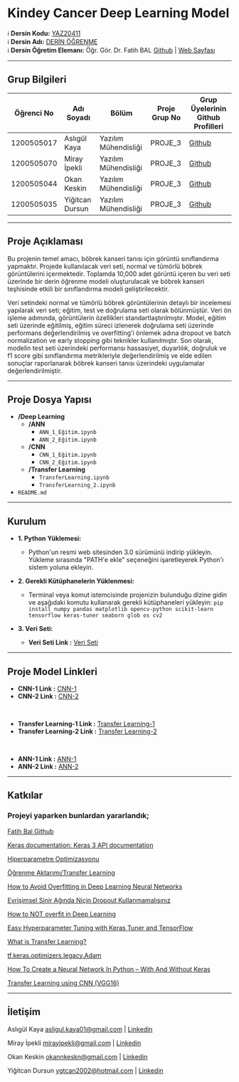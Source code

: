 # Kindey Cancer Deep Learning Model

:information_source: **Dersin Kodu:** [YAZ20411](https://ebp.klu.edu.tr/Ders/dersDetay/YAZ20411/716026/tr)  
:information_source: **Dersin Adı:** [DERİN ÖĞRENME](https://ebp.klu.edu.tr/Ders/dersDetay/YAZ20411/716026/tr)  
:information_source: **Dersin Öğretim Elemanı:** Öğr. Gör. Dr. Fatih BAL  [Github](https://github.com/balfatih)   |    [Web Sayfası](https://balfatih.github.io/)
   
---

## Grup Bilgileri

| Öğrenci No | Adı Soyadı           | Bölüm          		   | Proje Grup No | Grup Üyelerinin Github Profilleri                 |
|------------|----------------------|--------------------------|---------------|---------------------------------------------------|
| 1200505017  | Aslıgül Kaya			| Yazılım Mühendisliği     | PROJE_3       | [Github](https://github.com/asligulkaya)     |
| 1200505070  | Miray İpekli   | Yazılım Mühendisliği     | PROJE_3       | [Github](https://github.com/mirayipekli)     |
| 1200505044  | Okan Keskin   | Yazılım Mühendisliği     | PROJE_3       | [Github](https://github.com/OkanKeskin)     |
| 1200505035  | Yiğitcan Dursun   | Yazılım Mühendisliği     | PROJE_3       | [Github](https://github.com/ygtcans)     |

---

## Proje Açıklaması

Bu projenin temel amacı, böbrek kanseri tanısı için görüntü sınıflandırma yapmaktır. Projede kullanılacak veri seti, normal ve tümörlü böbrek görüntülerini içermektedir. Toplamda 10,000 adet görüntü içeren bu veri seti üzerinde bir derin öğrenme modeli oluşturulacak ve böbrek kanseri teşhisinde etkili bir sınıflandırma modeli geliştirilecektir.

Veri setindeki normal ve tümörlü böbrek görüntülerinin detaylı bir incelemesi yapılarak veri seti; eğitim, test ve doğrulama seti olarak bölünmüştür. Veri ön işleme adımında, görüntülerin özellikleri standartlaştırılmıştır. Model, eğitim seti üzerinde eğitilmiş, eğitim süreci izlenerek doğrulama seti üzerinde performans değerlendirilmiş ve overfitting'i önlemek adına dropout ve batch normalization ve early stopping gibi teknikler kullanılmıştır. Son olarak, modelin test seti üzerindeki performansı hassasiyet, duyarlılık, doğruluk ve f1 score gibi sınıflandırma metrikleriyle değerlendirilmiş ve elde edilen sonuçlar raporlanarak böbrek kanseri tanısı üzerindeki uygulamalar değerlendirilmiştir.


---

## Proje Dosya Yapısı

- **/Deep Learning**
  - **/ANN**
    - `ANN_1_Eğitim.ipynb`
    - `ANN_2_Eğitim.ipynb`
  - **/CNN**
    - `CNN_1_Eğitim.ipynb`
    - `CNN_2_Eğitim.ipynb`
  - **/Transfer Learning**
    - `TransferLearning.ipynb`
    - `TransferLearning_2.ipynb`
- `README.md`


---

## Kurulum

- **1.	Python Yüklemesi:**
  - Python'un resmi web sitesinden 3.0 sürümünü indirip yükleyin. Yükleme sırasında "PATH'e ekle" seçeneğini işaretleyerek Python'ı sistem yoluna ekleyin.

- **2.	Gerekli Kütüphanelerin Yüklenmesi:**
  - Terminal veya komut istemcisinde projenizin bulunduğu dizine gidin ve aşağıdaki komutu kullanarak gerekli kütüphaneleri yükleyin:
  ```pip install numpy pandas matplotlib opencv-python scikit-learn tensorflow keras-tuner seaborn glob os cv2```

- **3.	Veri Seti:**
   -  **Veri Seti Link :** [Veri Seti](https://drive.google.com/file/d/1-ukgRGfCDrCYXVU4HiU9gQdXdBVko9S4/view )
---

## Proje Model Linkleri

- **CNN-1 Link :** [CNN-1](https://colab.research.google.com/drive/1cShrIANAewj10l5_6i3mrKl8ls_mWCQT?usp=sharing)
- **CNN-2 Link :** [CNN-2](https://colab.research.google.com/drive/1NolI6x2DsRA4Qy60Qr7Z_EdBH-NkT08U?usp=sharing)
  
<br> 

- **Transfer Learning-1 Link :** [Transfer Learning-1](https://colab.research.google.com/drive/133OqsvSOfk4aHDLxL9dRMQewckVfUI37?usp=sharing)
- **Transfer Learning-2 Link :** [Transfer Learning-2](https://colab.research.google.com/drive/16XO-lDVrCd_dqbgH44AMBOWsBT4KKPmM?usp=sharing)
  
<br> 

- **ANN-1 Link :** [ANN-1](https://colab.research.google.com/drive/1xj62iZZVT33vNg4sqo1cAMN7VucuBSEV?usp=sharing)
- **ANN-2 Link :** [ANN-2](https://colab.research.google.com/drive/1RA9M4_OuzVPTufUf4mBT6oZFVkXSM5Oo?usp=sharing)

---

## Katkılar

### Projeyi yaparken bunlardan yararlandık;

[Fatih Bal Github](https://github.com/balfatih)

[Keras documentation: Keras 3 API documentation](https://keras.io/api/)

[Hiperparametre Optimizasyonu](https://medium.com/bilişim-hareketi/hiperparametre-optimizasyonu-9ba0e7f32e6f)

[Öğrenme Aktarımı/Transfer Learning ](https://medium.com/novaresearchlab/öğrenme-aktarımı-transfer-learning-c0b8126965c4)

[How to Avoid Overfitting in Deep Learning Neural Networks](https://machinelearningmastery.com/introduction-to-regularization-to-reduce-overfitting-and-improve-generalization-error/)

[Evrişimsel Sinir Ağında Niçin Dropout Kullanmamalısınız](https://medium.com/@tuncerergin/evrisimsel-sinir-aginda-nicin-dropout-kullanmamalisiniz-7e31941f8bb0) 

[How to NOT overfit in Deep Learning ](https://dev.to/tecnosam/how-to-not-overfit-in-deep-learning-69a)

[Easy Hyperparameter Tuning with Keras Tuner and TensorFlow ](https://pyimagesearch.com/2021/06/07/easy-hyperparameter-tuning-with-keras-tuner-and-tensorflow/)

[What is Transfer Learning? ](https://www.geeksforgeeks.org/ml-introduction-to-transfer-learning/)

[tf.keras.optimizers.legacy.Adam](https://www.tensorflow.org/api_docs/python/tf/keras/optimizers/legacy/Adam)

[How To Create a Neural Network In Python – With And Without Keras](https://www.activestate.com/resources/quick-reads/how-to-create-a-neural-network-in-python-with-and-without-keras/)

[Transfer Learning using CNN (VGG16)](https://www.turing.com/kb/transfer-learning-using-cnn-vgg16)


---

## İletişim

Aslıgül Kaya asligul.kaya01@gmail.com | [Linkedin](https://www.linkedin.com/in/asligul-kaya-4ba7091b9/)

Miray İpekli mirayipekli@gmail.com | [Linkedin](https://www.linkedin.com/in/miray-ipekli/)

Okan Keskin okannkeskn@gmail.com | [Linkedin](https://www.linkedin.com/in/okannkeskn/)

Yiğitcan Dursun ygtcan2002@hotmail.com | [Linkedin](https://www.linkedin.com/in/yiğitcan-dursun-7ba6451aa/)
